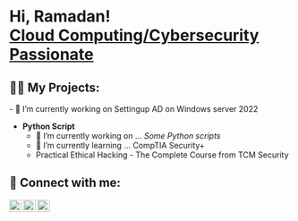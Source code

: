 
<h1>Hi, Ramadan!<br/><a href="[https://github.com/gitfiro](https://github.com/gitfiro)"></a> <a 
href="https://www.linkedin.com/in/ramadan5"/>Cloud Computing/Cybersecurity Passionate</a>

<h2>👨‍💻 My Projects:</h2>
- 🔭 I’m currently working on Settingup AD on Windows server 2022


- <b>Python Script</b>
  - 🔭 I’m currently working on ... <i>Some Python scripts</i> 
  - 🌱 I’m currently learning ... CompTIA Security+ 
  -   Practical Ethical Hacking - The Complete Course from TCM Security  


<h2> 🤳 Connect with me:</h2>

[<img align="left" alt="RamadanMohamed | Twitter" width="22px" src="https://cdn.jsdelivr.net/npm/simple-icons@v3/icons/twitter.svg" />][twitter]
[<img align="left" alt="RamadanMohamed | LinkedIn" width="22px" src="https://cdn.jsdelivr.net/npm/simple-icons@v3/icons/linkedin.svg" />][linkedin]
[<img align="left" alt="RamadanMohamed | Instagram" width="22px" src="https://cdn.jsdelivr.net/npm/simple-icons@v3/icons/instagram.svg" />][instagram]

[twitter]: https://twitter.com/oromtichaaa
[instagram]: https://www.instagram.com/_rammee/
[linkedin]: https://linkedin.com/in/ramadan5

<!--
**joshmadakor1/joshmadakor1** is a ✨ _special_ ✨ repository because its `README.md` ([this file](https://github.com/gitfiro/gitfiro)) appears on your GitHub profile.

 
